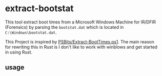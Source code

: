 # extract-bootstat
This tool extract boot times from a Microsoft Windows Machine for IR/DFIR (Forensics) by parsing the `bootstat.dat` which is located in `C:\Windows\bootstat.dat`.

This Project is inspired by [PSBits/Extract-BootTimes.ps1](https://github.com/gtworek/PSBits/blob/master/DFIR/Extract-BootTimes.ps1).
The main reason for rewriting this in Rust is I don't like to work with winblows and get started in using Rust.
 
## usage
```

```
